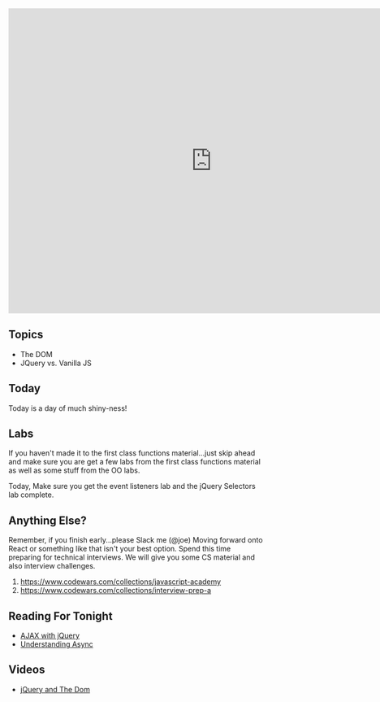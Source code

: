 <iframe src="https://calendar.google.com/calendar/embed?src=flatironschool.com_olk0a79jrplg5tcd1ormoq6o5k%40group.calendar.google.com&ctz=America/New_York" style="border: 0" width="800" height="600" frameborder="0" scrolling="no"></iframe>

## Topics

 * The DOM
 * JQuery vs. Vanilla JS

## Today

Today is a day of much shiny-ness!

## Labs

If you haven't made it to the first class functions material...just skip ahead and make sure you are get a few labs from the first class functions material as well as some stuff from the OO labs.

Today, Make sure you get the event listeners lab and the jQuery Selectors lab complete.

## Anything Else?

Remember, if you finish early...please Slack me (@joe) Moving forward onto React or something like that isn't your best option. Spend this time preparing for technical interviews. We will give you some CS material and also interview challenges.

 1. https://www.codewars.com/collections/javascript-academy
 2. https://www.codewars.com/collections/interview-prep-a
 

## Reading For Tonight

 * [AJAX with jQuery](https://www.sitepoint.com/use-jquerys-ajax-function/)
 * [Understanding Async](https://medium.freecodecamp.org/understanding-asynchronous-javascript-callbacks-through-household-chores-e3de9a1dbd04)

## Videos

 * [jQuery and The Dom](http://youtu.be/oOSXKSotPyg)
